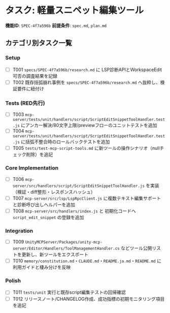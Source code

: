 # タスク: 軽量スニペット編集ツール

**機能ID**: `SPEC-4f7a596b`
**前提条件**: `spec.md`, `plan.md`

## カテゴリ別タスク一覧

### Setup
- [ ] T001 `specs/SPEC-4f7a596b/research.md` に LSP診断APIとWorkspaceEdit可否の調査結果を記録
- [ ] T002 既存括弧崩れ事例を `specs/SPEC-4f7a596b/research.md` へ抜粋し、検証要件に紐付け

### Tests (RED先行)
- [ ] T003 `mcp-server/tests/unit/handlers/script/ScriptEditSnippetToolHandler.test.js` にアンカー解決/80文字上限/previewフローのユニットテストを追加
- [ ] T004 `mcp-server/tests/unit/handlers/script/ScriptEditSnippetToolHandler.test.js` に括弧不整合時のロールバックテストを追加
- [ ] T005 `tests/test-mcp-script-tools.md` に新ツールの操作シナリオ（nullチェック削除）を追記

### Core Implementation
- [ ] T006 `mcp-server/src/handlers/script/ScriptEditSnippetToolHandler.js` を実装（検証・diff整形・レスポンスハッシュ）
- [ ] T007 `mcp-server/src/lsp/LspRpcClient.js` に複数テキスト編集サポートと診断呼び出しヘルパーを追加
- [ ] T008 `mcp-server/src/handlers/index.js` と 初期化コードへ `script_edit_snippet` の登録を追加

### Integration
- [ ] T009 `UnityMCPServer/Packages/unity-mcp-server/Editor/Handlers/ToolManagementHandler.cs` などツール公開リストを更新し、新ツールをエクスポート
- [ ] T010 `memory/constitution.md`・`CLAUDE.md`・`README.ja.md`・`README.md` に利用ガイドと棲み分けを反映

### Polish
- [ ] T011 `tests/unit` 実行と既存script編集テストの回帰確認
- [ ] T012 リリースノート/CHANGELOG作成、成功指標の初期モニタリング項目を追記
